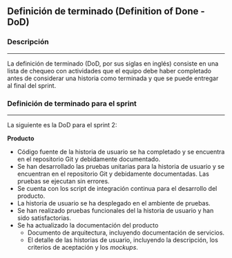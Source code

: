 
## Definición de terminado (Definition of Done - DoD)


### Descripción 
---
La definición de terminado (DoD, por sus siglas en inglés) consiste en una lista de chequeo con actividades que el equipo debe haber completado antes de considerar una historia como terminada y que se puede entregar al final del sprint.


### Definición de terminado para el sprint
---

La siguiente es la DoD para el sprint 2:

**Producto**

* Código fuente de la historia de usuario se ha completado y se encuentra en el repositorio Git y debidamente documentado.
* Se han desarrollado las pruebas unitarias para la historia de usuario y se encuentran en el repositorio Git y debidamente documentadas. Las pruebas se ejecutan sin errores.
* Se cuenta con los script de integración continua para el desarrollo del producto.
* La historia de usuario se ha desplegado en el ambiente de pruebas.
* Se han realizado pruebas funcionales del la historia de usuario y han sido satisfactorias.
* Se ha actualizado la documentación del producto
  * Documento de arquitectura, incluyendo documentación de servicios.
  * El detalle de las historias de usuario, incluyendo la descripción, los criterios de aceptación y los *mockups*.
